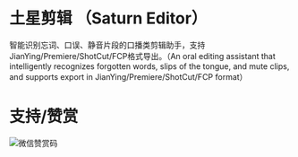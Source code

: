 # 土星剪辑 （Saturn Editor）
智能识别忘词、口误、静音片段的口播类剪辑助手，支持JianYing/Premiere/ShotCut/FCP格式导出。（An oral editing assistant that intelligently recognizes forgotten words, slips of the tongue, and mute clips, and supports export in JianYing/Premiere/ShotCut/FCP format）




# 支持/赞赏
![微信赞赏码](https://user-images.githubusercontent.com/22977780/169629264-4ebe3e24-f5a4-4b46-bae5-11ebe8af8703.jpg)
